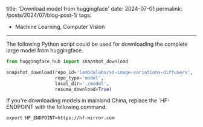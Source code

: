 title: 'Download model from huggingface'
date: 2024-07-01
permalink: /posts/2024/07/blog-post-1/
tags:

  - Machine Learning, Computer Vision

---

The following Python script could be used for downloading the complete large model from huggingface.

```python
from huggingface_hub import snapshot_download

snapshot_download(repo_id='lambdalabs/sd-image-variations-diffusers',
                  repo_type='model',
                  local_dir='./model',
                  resume_download=True)
```

If you're downloading models in mainland China, replace the `HF-ENDPOINT with the following command:

```shell
export HF_ENDPOINT=https://hf-mirror.com
```